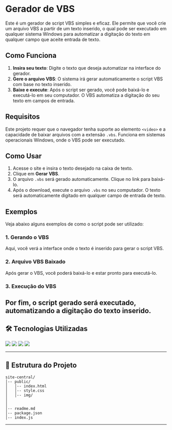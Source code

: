# Gerador de VBS

Este é um gerador de script VBS simples e eficaz. Ele permite que você crie um arquivo VBS a partir de um texto inserido, o qual pode ser executado em qualquer sistema Windows para automatizar a digitação do texto em qualquer campo que aceite entrada de texto.

## Como Funciona

1. **Insira seu texto**: Digite o texto que deseja automatizar na interface do gerador.
2. **Gere o arquivo VBS**: O sistema irá gerar automaticamente o script VBS com base no texto inserido.
3. **Baixe e execute**: Após o script ser gerado, você pode baixá-lo e executá-lo em seu computador. O VBS automatiza a digitação do seu texto em campos de entrada.

## Requisitos

Este projeto requer que o navegador tenha suporte ao elemento `<video>` e a capacidade de baixar arquivos com a extensão `.vbs`. Funciona em sistemas operacionais Windows, onde o VBS pode ser executado.

## Como Usar

1. Acesse o site e insira o texto desejado na caixa de texto.
2. Clique em **Gerar VBS**.
3. O arquivo `.vbs` será gerado automaticamente. Clique no link para baixá-lo.
4. Após o download, execute o arquivo `.vbs` no seu computador. O texto será automaticamente digitado em qualquer campo de entrada de texto.

## Exemplos

Veja abaixo alguns exemplos de como o script pode ser utilizado:

### 1. Gerando o VBS
Aqui, você verá a interface onde o texto é inserido para gerar o script VBS.

### 2. Arquivo VBS Baixado
Após gerar o VBS, você poderá baixá-lo e estar pronto para executá-lo.

### 3. Execução do VBS
Por fim, o script gerado será executado, automatizando a digitação do texto inserido.
---

## 🛠 Tecnologias Utilizadas  

<div align="left">
  <img src="https://img.shields.io/badge/HTML-E34F26?style=for-the-badge&logo=html5&logoColor=white">
  <img src="https://img.shields.io/badge/CSS-1572B6?style=for-the-badge&logo=css3&logoColor=white">
  <img src="https://img.shields.io/badge/JavaScript-F7DF1E?style=for-the-badge&logo=javascript&logoColor=black">
  <img src="https://img.shields.io/badge/Node.js-339933?style=for-the-badge&logo=node.js&logoColor=white">
</div>

---

## 📂 Estrutura do Projeto

```
site-central/
│-- public/
│   │-- index.html
│   │-- style.css
│   │-- img/ 
│   
│      
│-- readme.md
│-- package.json
│-- index.js
```

---
